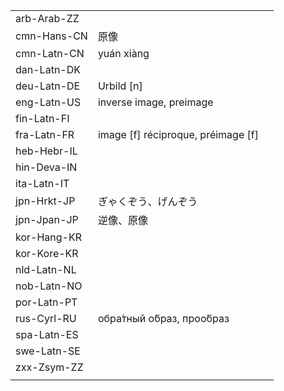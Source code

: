 | | | |
|-|-|-|
| arb-Arab-ZZ |  |  |
| cmn-Hans-CN | 原像 |  |
| cmn-Latn-CN | yuán xiàng |  |
| dan-Latn-DK |  |  |
| deu-Latn-DE | Urbild [n] |  |
| eng-Latn-US | inverse image, preimage |  |
| fin-Latn-FI |  |  |
| fra-Latn-FR | image [f] réciproque, préimage [f] |  |
| heb-Hebr-IL |  |  |
| hin-Deva-IN |  |  |
| ita-Latn-IT |  |  |
| jpn-Hrkt-JP | ぎゃくぞう、げんぞう |  |
| jpn-Jpan-JP | 逆像、原像 |  |
| kor-Hang-KR |  |  |
| kor-Kore-KR |  |  |
| nld-Latn-NL |  |  |
| nob-Latn-NO |  |  |
| por-Latn-PT |  |  |
| rus-Cyrl-RU | обра́тный о́браз, проо́браз |  |
| spa-Latn-ES |  |  |
| swe-Latn-SE |  |  |
| zxx-Zsym-ZZ |  |  |
|  |  |  |